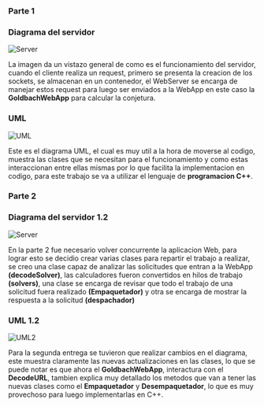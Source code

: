 ### Parte 1
### Diagrama del servidor

![Server](https://git.ucr.ac.cr/JOSE.MATARRITAMIRANDA/proyectos/-/raw/main/Proyecto1/design/Diagrama_Server_Parte1.png)

La imagen da un vistazo general de como es el funcionamiento del servidor, cuando el cliente realiza un request, primero se presenta la creacion de los sockets, se almacenan en un contenedor, el WebServer se encarga de manejar estos request para luego ser enviados a la WebApp en este caso la **GoldbachWebApp** para calcular la conjetura.

### UML

![UML](https://git.ucr.ac.cr/JOSE.MATARRITAMIRANDA/proyectos/-/raw/main/Proyecto1/design/Uml.png)

Este es el diagrama UML, el cual es muy util a la hora de moverse al codigo, muestra las clases que se necesitan para el funcionamiento y como estas interaccionan entre ellas mismas por lo que facilita la implementacion en codigo, para este trabajo se va a utilizar el lenguaje de **programacion C++**.

### Parte 2
### Diagrama del servidor 1.2

![Server](https://git.ucr.ac.cr/JOSE.MATARRITAMIRANDA/proyectos/-/raw/main/Proyecto1/design/Diagrama_Server_Parte1.2.png)

En la parte 2 fue necesario volver concurrente la aplicacion Web, para lograr esto se decidio crear varias clases para repartir el trabajo a realizar, se creo una clase capaz de analizar las solicitudes que entran a la WebApp **(decodeSolver)**, las calculadores fueron convertidos en hilos de trabajo **(solvers)**, una clase se encarga de revisar que todo el trabajo de una solicitud fuera realizado **(Empaquetador)** y otra se encarga de mostrar la respuesta a la solicitud **(despachador)**


### UML 1.2
![UML2](https://git.ucr.ac.cr/JOSE.MATARRITAMIRANDA/proyectos/-/raw/main/Proyecto1/design/UML_2.png)

Para la segunda entrega se tuvieron que realizar cambios en el diagrama, este muestra claramente las nuevas actualizaciones en las clases, lo que se puede notar es que ahora el **GoldbachWebApp**, interactura con el **DecodeURL**, tambien explica muy detallado los metodos que van a tener las nuevas clases como el **Empaquetador** y **Desempaquetador**, lo que es muy provechoso para luego implementarlas en C++.
